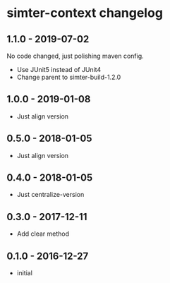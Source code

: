 # simter-context changelog

## 1.1.0 - 2019-07-02

No code changed, just polishing maven config.

- Use JUnit5 instead of JUnit4
- Change parent to simter-build-1.2.0

## 1.0.0 - 2019-01-08

- Just align version

## 0.5.0 - 2018-01-05

- Just align version

## 0.4.0 - 2018-01-05

- Just centralize-version

## 0.3.0 - 2017-12-11

- Add clear method

## 0.1.0 - 2016-12-27

- initial